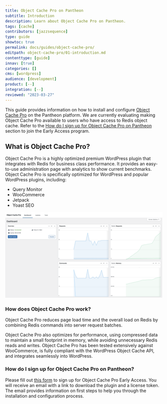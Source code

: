 ```yaml
---
title: Object Cache Pro on Pantheon
subtitle: Introduction
description: Learn about Object Cache Pro on Pantheon.
tags: [cache]
contributors: [jazzsequence]
type: guide
showtoc: true
permalink: docs/guides/object-cache-pro/
editpath: object-cache-pro/01-introduction.md
contenttype: [guide]
innav: [true]
categories: []
cms: [wordpress]
audience: [development]
product: [--]
integration: [--]
reviewed: "2023-03-27"
---
```


This guide provides information on how to install and configure [Object Cache Pro](https://objectcache.pro) on the Pantheon platform. We are currently evaluating making Object Cache Pro available to users who have access to Redis object cache. Refer to the [How do I sign up for Object Cache Pro on Pantheon](/guides/object-cache-pro/#how-do-i-sign-up-for-object-cache-pro-on-pantheon) section to join the Early Access program.

## What is Object Cache Pro?

Object Cache Pro is a highly optimized premium WordPress plugin that integrates with Redis for business class performance. It provides an easy-to-use administration page with analytics to show current benchmarks. Object Cache Pro is specifically optimized for WordPress and popular WordPress plugins, including:

- Query Monitor
- WooCommerce
- Jetpack
- Yoast SEO

![Object Cache Pro admin page](../../../images/guides/object-cache-pro/object-cache-pro-analytics.png)

### How does Object Cache Pro work?

Object Cache Pro reduces page load time and the overall load on Redis by combining Redis commands into server request batches.

Object Cache Pro also optimizes for performance, using compressed data to maintain a small footprint in memory, while avoiding unnecessary Redis reads and writes. Object Cache Pro has been tested extensively against WooCommerce, is fully compliant with the WordPress Object Cache API, and integrates seamlessly into WordPress.

### How do I sign up for Object Cache Pro on Pantheon?

Please fill out [this form](https://forms.gle/3EpZcELcYqB2VRKC8) to sign up for Object Cache Pro Early Access. You will receive an email with a link to download the plugin and a license token. The email provides information on first steps to help you through the installation and configuration process.
